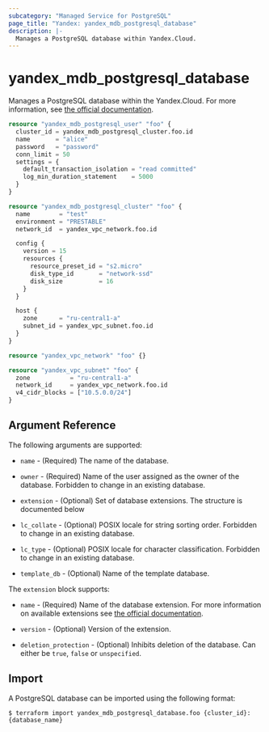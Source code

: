 ```yaml
---
subcategory: "Managed Service for PostgreSQL"
page_title: "Yandex: yandex_mdb_postgresql_database"
description: |-
  Manages a PostgreSQL database within Yandex.Cloud.
---
```



# yandex_mdb_postgresql_database




Manages a PostgreSQL database within the Yandex.Cloud. For more information, see [the official documentation](https://cloud.yandex.com/docs/managed-postgresql/).

```terraform
resource "yandex_mdb_postgresql_user" "foo" {
  cluster_id = yandex_mdb_postgresql_cluster.foo.id
  name       = "alice"
  password   = "password"
  conn_limit = 50
  settings = {
    default_transaction_isolation = "read committed"
    log_min_duration_statement    = 5000
  }
}

resource "yandex_mdb_postgresql_cluster" "foo" {
  name        = "test"
  environment = "PRESTABLE"
  network_id  = yandex_vpc_network.foo.id

  config {
    version = 15
    resources {
      resource_preset_id = "s2.micro"
      disk_type_id       = "network-ssd"
      disk_size          = 16
    }
  }

  host {
    zone      = "ru-central1-a"
    subnet_id = yandex_vpc_subnet.foo.id
  }
}

resource "yandex_vpc_network" "foo" {}

resource "yandex_vpc_subnet" "foo" {
  zone           = "ru-central1-a"
  network_id     = yandex_vpc_network.foo.id
  v4_cidr_blocks = ["10.5.0.0/24"]
}
```

## Argument Reference

The following arguments are supported:

* `name` - (Required) The name of the database.

* `owner` - (Required) Name of the user assigned as the owner of the database. Forbidden to change in an existing database.

* `extension` - (Optional) Set of database extensions. The structure is documented below

* `lc_collate` - (Optional) POSIX locale for string sorting order. Forbidden to change in an existing database.

* `lc_type` - (Optional) POSIX locale for character classification. Forbidden to change in an existing database.

* `template_db` - (Optional) Name of the template database.

The `extension` block supports:

* `name` - (Required) Name of the database extension. For more information on available extensions see [the official documentation](https://cloud.yandex.com/docs/managed-postgresql/operations/cluster-extensions).

* `version` - (Optional) Version of the extension.

* `deletion_protection` - (Optional) Inhibits deletion of the database. Can either be `true`, `false` or `unspecified`.

## Import

A PostgreSQL database can be imported using the following format:

```
$ terraform import yandex_mdb_postgresql_database.foo {cluster_id}:{database_name}
```
